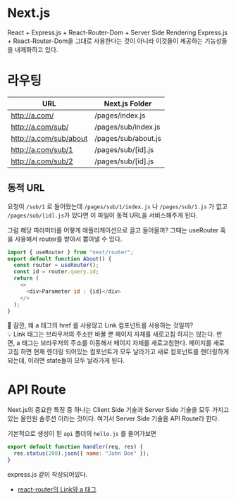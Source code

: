 # Next.js

React + Express.js + React-Router-Dom + Server Side Rendering
Express.js + React-Router-Dom을 그대로 사용한다는 것이 아니라 이것들이 제공하는 기능성들을 내제화하고 있다.

# 라우팅

| URL                    | Next.js Folder      |
| ---------------------- | ------------------- |
| http://a.com/          | /pages/index.js     |
| http://a.com/sub/      | /pages/sub/index.js |
| http://a.com/sub/about | /pages/sub/about.js |
| http://a.com/sub/1     | /pages/sub/[id].js  |
| http://a.com/sub/2     | /pages/sub/[id].js  |

## 동적 URL

요청이 `/sub/1` 로 들어왔는데 `/pages/sub/1/index.js` 나 `/pages/sub/1.js` 가 없고 `/pages/sub/[id].js`가 있다면 이 파일이 동적 URL을 서비스해주게 된다.

그럼 해당 파라미터를 어떻게 애플리케이션으로 끌고 들어올까?
그때는 useRouter 훅을 사용해서 router를 받아서 뽑아낼 수 있다.

```javascript
import { useRouter } from "next/router";
export default function About() {
  const router = useRouter();
  const id = router.query.id;
  return (
    <>
      <div>Parameter id : {id}</div>
    </>
  );
}
```

🤔 잠깐, 왜 a 태그의 href 를 사용않고 Link 컴포넌트를 사용하는 것일까?<br>
💡 Link 태그는 브라우저의 주소만 바꿀 뿐 페이지 자체를 새로고침 하지는 않는다. 반면, a 태그는 브라우저의 주소를 이동해서 페이지 자체를 새로고침한다. 페이지를 새로고침 하면 현재 렌더링 되어있는 컴포넌트가 모두 날라가고 새로 컴포넌트를 렌더링하게 되는데, 이러면 state들이 모두 날라가게 된다.

# API Route

Next.js의 중요한 특징 중 하나는 Client Side 기술과 Server Side 기술을 모두 가지고 있는 올인원 솔루션 이라는 것이다. 여기서 Server Side 기술을 API Route라 한다.

기본적으로 생성이 된 `api` 폴더의 `hello.js` 를 들어가보면

```javascript
export default function handler(req, res) {
  res.status(200).json({ name: "John Doe" });
}
```

express.js 같이 작성되어있다.

- [react-router의 Link와 a 태그](https://firsteast.tistory.com/136)
